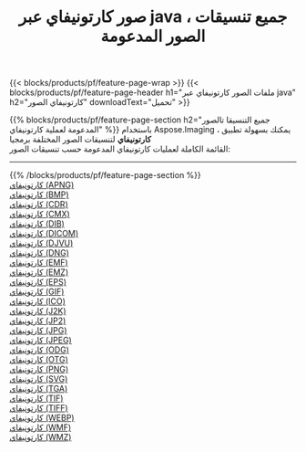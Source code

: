 ﻿---
title: صور كارتونيفاي عبر java ، جميع تنسيقات الصور المدعومة 
weight: 3920
url: /ar/java/cartoonify 
lang: ar
langdirlevel: 2
locales: zh-hans,ja,it,ru,de,es,fr,nl,id,lt,pl,pt,vi,tr,ko,zh-hant,ar,hi,th,sv,cs,uk,he
description: باستخدام Aspose.Imaging يمكنك بسهولة كارتونيفاي الصور عبر java
---

{{< blocks/products/pf/feature-page-wrap >}}
{{< blocks/products/pf/feature-page-header h1="ملفات الصور كارتونيفاي عبر java" h2="كارتونيفاي الصور" downloadText="تحميل" >}}


{{% blocks/products/pf/feature-page-section  h2="جميع التنسيقا تالصور  المدعومة لعملية كارتونيفاي" %}}
باستخدام Aspose.Imaging ، يمكنك بسهولة تطبيق **كارتونيفاي** لتنسيقات الصور المختلفة برمجيا
<br/>
القائمة الكاملة لعمليات كارتونيفاي المدعومة حسب تنسيقات الصور:
<hr/>
{{% /blocks/products/pf/feature-page-section %}}
<div class="container-fluid productfamilypage bg-gray">
    <div class="convertypes bg-gray agp-content section">
        <div class="container">
		<div class="row other-converters">
		    <div class='col-md-2 other-converter remove-lp remove-rp'><a href="/imaging/ar/java/cartoonify/apng" >كارتونيفاي (APNG)</a></div><div class='col-md-2 other-converter remove-lp remove-rp'><a href="/imaging/ar/java/cartoonify/bmp" >كارتونيفاي (BMP)</a></div><div class='col-md-2 other-converter remove-lp remove-rp'><a href="/imaging/ar/java/cartoonify/cdr" >كارتونيفاي (CDR)</a></div><div class='col-md-2 other-converter remove-lp remove-rp'><a href="/imaging/ar/java/cartoonify/cmx" >كارتونيفاي (CMX)</a></div><div class='col-md-2 other-converter remove-lp remove-rp'><a href="/imaging/ar/java/cartoonify/dib" >كارتونيفاي (DIB)</a></div><div class='col-md-2 other-converter remove-lp remove-rp'><a href="/imaging/ar/java/cartoonify/dicom" >كارتونيفاي (DICOM)</a></div><div class='col-md-2 other-converter remove-lp remove-rp'><a href="/imaging/ar/java/cartoonify/djvu" >كارتونيفاي (DJVU)</a></div><div class='col-md-2 other-converter remove-lp remove-rp'><a href="/imaging/ar/java/cartoonify/dng" >كارتونيفاي (DNG)</a></div><div class='col-md-2 other-converter remove-lp remove-rp'><a href="/imaging/ar/java/cartoonify/emf" >كارتونيفاي (EMF)</a></div><div class='col-md-2 other-converter remove-lp remove-rp'><a href="/imaging/ar/java/cartoonify/emz" >كارتونيفاي (EMZ)</a></div><div class='col-md-2 other-converter remove-lp remove-rp'><a href="/imaging/ar/java/cartoonify/eps" >كارتونيفاي (EPS)</a></div><div class='col-md-2 other-converter remove-lp remove-rp'><a href="/imaging/ar/java/cartoonify/gif" >كارتونيفاي (GIF)</a></div><div class='col-md-2 other-converter remove-lp remove-rp'><a href="/imaging/ar/java/cartoonify/ico" >كارتونيفاي (ICO)</a></div><div class='col-md-2 other-converter remove-lp remove-rp'><a href="/imaging/ar/java/cartoonify/j2k" >كارتونيفاي (J2K)</a></div><div class='col-md-2 other-converter remove-lp remove-rp'><a href="/imaging/ar/java/cartoonify/jp2" >كارتونيفاي (JP2)</a></div><div class='col-md-2 other-converter remove-lp remove-rp'><a href="/imaging/ar/java/cartoonify/jpg" >كارتونيفاي (JPG)</a></div><div class='col-md-2 other-converter remove-lp remove-rp'><a href="/imaging/ar/java/cartoonify/jpeg" >كارتونيفاي (JPEG)</a></div><div class='col-md-2 other-converter remove-lp remove-rp'><a href="/imaging/ar/java/cartoonify/odg" >كارتونيفاي (ODG)</a></div><div class='col-md-2 other-converter remove-lp remove-rp'><a href="/imaging/ar/java/cartoonify/otg" >كارتونيفاي (OTG)</a></div><div class='col-md-2 other-converter remove-lp remove-rp'><a href="/imaging/ar/java/cartoonify/png" >كارتونيفاي (PNG)</a></div><div class='col-md-2 other-converter remove-lp remove-rp'><a href="/imaging/ar/java/cartoonify/svg" >كارتونيفاي (SVG)</a></div><div class='col-md-2 other-converter remove-lp remove-rp'><a href="/imaging/ar/java/cartoonify/tga" >كارتونيفاي (TGA)</a></div><div class='col-md-2 other-converter remove-lp remove-rp'><a href="/imaging/ar/java/cartoonify/tif" >كارتونيفاي (TIF)</a></div><div class='col-md-2 other-converter remove-lp remove-rp'><a href="/imaging/ar/java/cartoonify/tiff" >كارتونيفاي (TIFF)</a></div><div class='col-md-2 other-converter remove-lp remove-rp'><a href="/imaging/ar/java/cartoonify/webp" >كارتونيفاي (WEBP)</a></div><div class='col-md-2 other-converter remove-lp remove-rp'><a href="/imaging/ar/java/cartoonify/wmf" >كارتونيفاي (WMF)</a></div><div class='col-md-2 other-converter remove-lp remove-rp'><a href="/imaging/ar/java/cartoonify/wmz" >كارتونيفاي (WMZ)</a></div>
                </div>
        </div>
    </div>
</div>
<br/>


